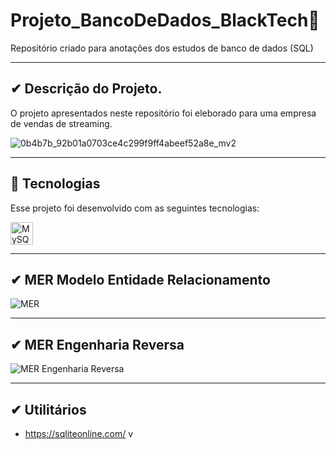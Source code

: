# Projeto_BancoDeDados_BlackTech🚀 

Repositório criado para anotações dos estudos de banco de dados (SQL)

---

## ✔ Descrição do Projeto.

O projeto apresentados neste repositório foi eleborado para uma empresa de vendas de streaming.

![0b4b7b_92b01a0703ce4c299f9ff4abeef52a8e_mv2](https://user-images.githubusercontent.com/82888848/181658627-35e8a548-ee4a-4552-a5a9-304887992f06.jpeg)

---

## 🚀 Tecnologias

Esse projeto foi desenvolvido com as seguintes tecnologias:

<p align="left">
<a href="https://www.mysql.com/" target="_blank" rel="noreferrer"><img src="https://raw.githubusercontent.com/danielcranney/readme-generator/main/public/icons/skills/mysql-colored.svg" width="36" height="36" alt="MySQL" /></a>
</p>

---

## ✔ MER Modelo Entidade Relacionamento

![MER](https://user-images.githubusercontent.com/82888848/181864067-3e8ced36-ba58-4cbe-896c-b26d39870a6b.jpg)

---

## ✔ MER Engenharia Reversa

![MER Engenharia Reversa](https://user-images.githubusercontent.com/82888848/181864253-7a4fdfbf-a34e-4e38-89f6-dae7683ba18e.png)

---

## ✔ Utilitários

- https://sqliteonline.com/
v
